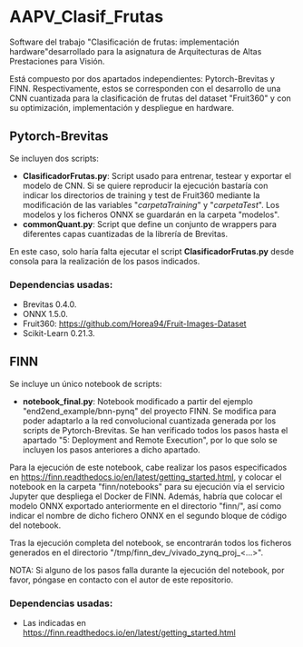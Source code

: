 # AAPV_Clasif_Frutas

Software del trabajo "Clasificación de frutas: implementación hardware"desarrollado para la asignatura de Arquitecturas de Altas Prestaciones para Visión. 

Está compuesto por dos apartados independientes: Pytorch-Brevitas y FINN. Respectivamente, estos se corresponden con el desarrollo de una CNN cuantizada para la clasificación de frutas del dataset "Fruit360" y con su optimización, implementación y despliegue en hardware.

## Pytorch-Brevitas

Se incluyen dos scripts:

- __ClasificadorFrutas.py__: Script usado para entrenar, testear y exportar el modelo de CNN. Si se quiere reproducir la ejecución bastaría con indicar los directorios de training y test de Fruit360 mediante la modificación de las variables "*carpetaTraining*" y "*carpetaTest*". Los modelos y los ficheros ONNX se guardarán en la carpeta "modelos".
- __commonQuant.py__: Script que define un conjunto de wrappers para diferentes capas cuantizadas de la librería de Brevitas.

En este caso, solo haría falta ejecutar el script __ClasificadorFrutas.py__ desde consola para la realización de los pasos indicados.

### Dependencias usadas:

- Brevitas 0.4.0.
- ONNX 1.5.0.
- Fruit360: https://github.com/Horea94/Fruit-Images-Dataset
- Scikit-Learn 0.21.3.

## FINN

Se incluye un único notebook de scripts:

- __notebook_final.py__: Notebook modificado a partir del ejemplo "end2end_example/bnn-pynq" del proyecto FINN. Se modifica para poder adaptarlo a la red convolucional cuantizada generada por los scripts de Pytorch-Brevitas. Se han verificado todos los pasos hasta el apartado "5: Deployment and Remote Execution", por lo que solo se incluyen los pasos anteriores a dicho apartado.

Para la ejecución de este notebook, cabe realizar los pasos especificados en https://finn.readthedocs.io/en/latest/getting_started.html, y colocar el notebook en la carpeta "finn/notebooks" para su ejecución vía el servicio Jupyter que despliega el Docker de FINN. Además, habría que colocar el modelo ONNX exportado anteriormente en el directorio "finn/", así como indicar el nombre de dicho fichero ONNX en el segundo bloque de código del notebook.

Tras la ejecución completa del notebook, se encontrarán todos los ficheros generados en el directorio "/tmp/finn_dev_<USUARIO>/vivado_zynq_proj_<...>". 
  
NOTA: Si alguno de los pasos falla durante la ejecución del notebook, por favor, póngase en contacto con el autor de este repositorio.

### Dependencias usadas:

- Las indicadas en https://finn.readthedocs.io/en/latest/getting_started.html
